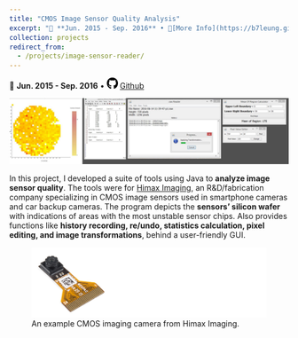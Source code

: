 ```yaml
---
title: "CMOS Image Sensor Quality Analysis"
excerpt: "📅 **Jun. 2015 - Sep. 2016** • 🔎[More Info](https://b7leung.github.io/projects/image-sensor-reader/) <br/> A suite of tools to analyze image sensor quality. Depicts the sensors’ silicon wafer with indications of areas with the most unstable sensor chips. Also provides functions like history recording, re/undo, statistics calculation, pixel editing, and image transformations, behind a user-friendly GUI. <br/><img src='/images/image_sensor_Main_Picture.jpg'>"
collection: projects
redirect_from: 
  - /projects/image-sensor-reader/
---
```


📅 **Jun. 2015 - Sep. 2016** • <img src="/images/github_icon.png" width="20" height="20"> [Github](https://github.com/b7leung/CMOS-Raw-Image-Reader)

<img src='/images/image_sensor_Main_Picture.jpg'>

In this project, I developed a suite of tools using Java to **analyze image sensor quality**. The tools were for [Himax Imaging](https://www.himax.com.tw/), an R&D/fabrication company specializing in CMOS image sensors used in smartphone cameras and car backup cameras. The program depicts the **sensors’ silicon wafer** with indications of areas with the most unstable sensor chips. Also provides functions like **history recording, re/undo, statistics calculation, pixel editing, and image transformations**, behind a user-friendly GUI. 

<figure>
  <img src="/images/himax_cmos.jpg" >
  <figcaption>An example CMOS imaging camera from Himax Imaging.</figcaption>
</figure>